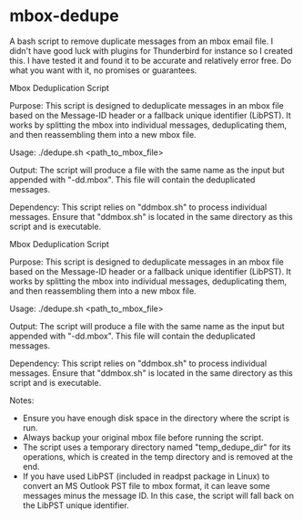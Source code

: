 # mbox-dedupe
A bash script to remove duplicate messages from an mbox email file. I didn't
have good luck with plugins for Thunderbird for instance so I created this. 
I have tested it and found it to be accurate and relatively error free. Do
what you want with it, no promises or guarantees.

Mbox Deduplication Script

Purpose:
This script is designed to deduplicate messages in an mbox file based on the
Message-ID header or a fallback unique identifier (LibPST). It works by splitting the 
mbox into individual messages, deduplicating them, and then reassembling them 
into a new mbox file.

Usage:
./dedupe.sh <path_to_mbox_file>

Output:
The script will produce a file with the same name as the input but appended 
with "-dd.mbox". This file will contain the deduplicated messages.

Dependency:
This script relies on "ddmbox.sh" to process individual messages. Ensure that 
"ddmbox.sh" is located in the same directory as this script and is executable.

Mbox Deduplication Script

Purpose:
This script is designed to deduplicate messages in an mbox file based on the
Message-ID header or a fallback unique identifier (LibPST). It works by splitting the 
mbox into individual messages, deduplicating them, and then reassembling them 
into a new mbox file.

Usage:
./dedupe.sh <path_to_mbox_file>

Output:
The script will produce a file with the same name as the input but appended 
with "-dd.mbox". This file will contain the deduplicated messages.

Dependency:
This script relies on "ddmbox.sh" to process individual messages. Ensure that 
"ddmbox.sh" is located in the same directory as this script and is executable.

Notes:
- Ensure you have enough disk space in the directory where the script is run.
- Always backup your original mbox file before running the script.
- The script uses a temporary directory named "temp_dedupe_dir" for its 
  operations, which is created in the temp directory and is removed at the end.
- If you have used LibPST (included in readpst package in Linux) to convert an
  MS Outlook PST file to mbox format, it can leave some messages minus the message ID.
  In this case, the script will fall back on the LibPST unique identifier.
